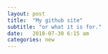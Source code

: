 ```yaml
---
layout: post
title:  "My github site"
subtitle: "or what it is for."
date:   2018-07-30 6:15 am
categories: new
---
```

